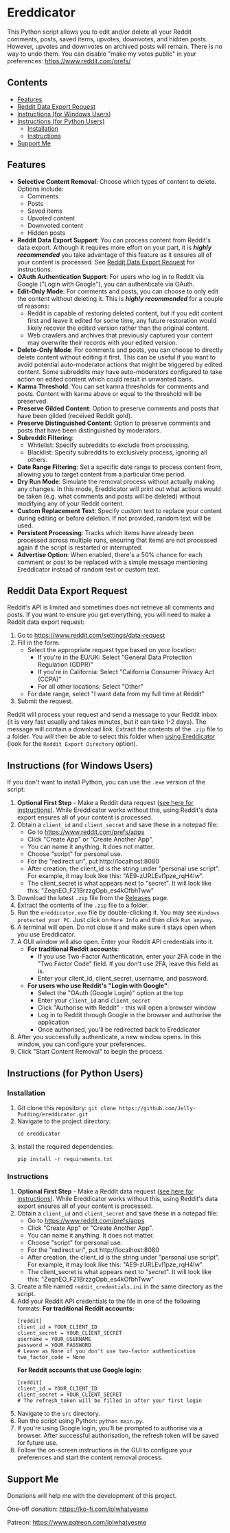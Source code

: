 # Ereddicator

This Python script allows you to edit and/or delete all your Reddit comments, posts, saved items, upvotes, downvotes, and hidden posts. However, upvotes and downvotes on archived posts will remain. There is no way to undo them. You can disable "make my votes public" in your preferences: https://www.reddit.com/prefs/

## Contents

- [Features](#features)
- [Reddit Data Export Request](#reddit-data-export-request)
- [Instructions (for Windows Users)](#instructions-for-windows-users)
- [Instructions (for Python Users)](#instructions-for-python-users)
  - [Installation](#installation)
  - [Instructions](#instructions)
- [Support Me](#support-me)

## Features

- **Selective Content Removal**: Choose which types of content to delete. Options include:
  - Comments
  - Posts
  - Saved items
  - Upvoted content
  - Downvoted content
  - Hidden posts
- **Reddit Data Export Support**: You can process content from Reddit's data export. Although it requires more effort on your part, it is ***highly recommended*** you take advantage of this feature as it ensures all of your content is processed. See [Reddit Data Export Request](#reddit-data-export-request) for instructions.
- **OAuth Authentication Support**: For users who log in to Reddit via Google ("Login with Google"), you can authenticate via OAuth.
- **Edit-Only Mode**: For comments and posts, you can choose to only edit the content without deleting it. This is ***highly recommended*** for a couple of reasons:
  - Reddit is capable of restoring deleted content, but if you edit content first and leave it edited for some time, any future restoration would likely recover the edited version rather than the original content.
  - Web crawlers and archives that previously captured your content may overwrite their records with your edited version.
- **Delete-Only Mode**: For comments and posts, you can choose to directly delete content without editing it first. This can be useful if you want to avoid potential auto-moderator actions that might be triggered by edited content. Some subreddits may have auto-moderators configured to take action on edited content which could result in unwanted bans.
- **Karma Threshold**: You can set karma thresholds for comments and posts. Content with karma above or equal to the threshold will be preserved.
- **Preserve Gilded Content**: Option to preserve comments and posts that have been gilded (received Reddit gold).
- **Preserve Distinguished Content**: Option to preserve comments and posts that have been distinguished by moderators.
- **Subreddit Filtering**:
  - Whitelist: Specify subreddits to exclude from processing.
  - Blacklist: Specify subreddits to exclusively process, ignoring all others.
- **Date Range Filtering**: Set a specific date range to process content from, allowing you to target content from a particular time period.
- **Dry Run Mode**: Simulate the removal process without actually making any changes. In this mode, Ereddicator will print out what actions would be taken (e.g. what comments and posts will be deleted) without modifying any of your Reddit content.
- **Custom Replacement Text**: Specify custom text to replace your content during editing or before deletion. If not provided, random text will be used.
- **Persistent Processing**: Tracks which items have already been processed across multiple runs, ensuring that items are not processed again if the script is restarted or interrupted.
- **Advertise Option**: When enabled, there's a 50% chance for each comment or post to be replaced with a simple message mentioning Ereddicator instead of random text or custom text.

## Reddit Data Export Request
Reddit's API is limited and sometimes does not retrieve all comments and posts. If you want to ensure you get everything, you will need to make a Reddit data export request:

1. Go to https://www.reddit.com/settings/data-request
2. Fill in the form:
   * Select the appropriate request type based on your location:
      * If you're in the EU/UK: Select "General Data Protection Regulation (GDPR)"
      * If you're in California: Select "California Consumer Privacy Act (CCPA)"
      * For all other locations: Select "Other"
   * For date range, select "I want data from my full time at Reddit"
3. Submit the request.

Reddit will process your request and send a message to your Reddit inbox (it is very fast usually and takes minutes, but it can take 1-2 days). The message will contain a download link. Extract the contents of the `.zip` file to a folder. You will then be able to select this folder when [using Ereddicator](#instructions-for-windows-users) (look for the `Reddit Export Directory` option).

## Instructions (for Windows Users)

If you don't want to install Python, you can use the `.exe` version of the script:

1. **Optional First Step** - Make a Reddit data request ([see here for instructions](#reddit-data-export-request)). While Ereddicator works without this, using Reddit's data export ensures all of your content is processed.
2. Obtain a `client_id` and `client_secret` and save these in a notepad file:
   - Go to https://www.reddit.com/prefs/apps
   - Click "Create App" or "Create Another App".
   - You can name it anything. It does not matter.
   - Choose "script" for personal use.
   - For the "redirect uri", put http://localhost:8080
   - After creation, the client_id is the string under "personal use script". For example, it may look like this: "AE9-zURLEvI1pze_rqH4Iw".
   - The client_secret is what appears next to "secret". It will look like this: "ZeqnEO_F21BrzzgOpb_es4kOfbhTww"
3. Download the latest `.zip` file from the [Releases](https://github.com/Jelly-Pudding/ereddicator/releases/) page.
4. Extract the contents of the `.zip` file to a folder.
5. Run the `ereddicator.exe` file by double-clicking it. You may see `Windows protected your PC`. Just click on `More Info` and then click `Run anyway`. 
6. A terminal will open. Do not close it and make sure it stays open when you use Ereddicator.
7. A GUI window will also open. Enter your Reddit API credentials into it.
   * **For traditional Reddit accounts**:
     * If you use Two-Factor Authentication, enter your 2FA code in the "Two Factor Code" field. If you don't use 2FA, leave this field as is.
     * Enter your client_id, client_secret, username, and password.
   * **For users who use Reddit's "Login with Google"**:
     * Select the "OAuth (Google Login)" option at the top
     * Enter your `client_id` and `client_secret`
     * Click "Authorise with Reddit" - this will open a browser window
     * Log in to Reddit through Google in the browser and authorise the application
     * Once authorised, you'll be redirected back to Ereddicator
8. After you successfully authenticate, a new window opens. In this window, you can configure your preferences.
9. Click "Start Content Removal" to begin the process.

## Instructions (for Python Users)

### Installation

1. Git clone this repository: `git clone https://github.com/Jelly-Pudding/ereddicator.git`
2. Navigate to the project directory:
   ```
   cd ereddicator
   ```
3. Install the required dependencies:
   ```
   pip install -r requirements.txt
   ```

### Instructions

1. **Optional First Step** - Make a Reddit data request ([see here for instructions](#reddit-data-export-request)). While Ereddicator works without this, using Reddit's data export ensures all of your content is processed.
2. Obtain a `client_id` and `client_secret` and save these in a notepad file:
   - Go to https://www.reddit.com/prefs/apps
   - Click "Create App" or "Create Another App".
   - You can name it anything. It does not matter.
   - Choose "script" for personal use.
   - For the "redirect uri", put http://localhost:8080
   - After creation, the client_id is the string under "personal use script". For example, it may look like this: "AE9-zURLEvI1pze_rqH4Iw".
   - The client_secret is what appears next to "secret". It will look like this: "ZeqnEO_F21BrzzgOpb_es4kOfbhTww"
3. Create a file named `reddit_credentials.ini` in the same directory as the script.
4. Add your Reddit API credentials to the file in one of the following formats:
   **For traditional Reddit accounts:**
   ```
   [reddit]
   client_id = YOUR_CLIENT_ID
   client_secret = YOUR_CLIENT_SECRET
   username = YOUR_USERNAME
   password = YOUR_PASSWORD
   # Leave as None if you don't use two-factor authentication
   two_factor_code = None
   ```
   **For Reddit accounts that use Google login:**
   ```
   [reddit]
   client_id = YOUR_CLIENT_ID
   client_secret = YOUR_CLIENT_SECRET
   # The refresh_token will be filled in after your first login
   ```
5. Navigate to the `src` directory.
6. Run the script using Python: `python main.py`.
7. If you're using Google login, you'll be prompted to authorise via a browser. After successful authorisation, the refresh token will be saved for future use.
8. Follow the on-screen instructions in the GUI to configure your preferences and start the content removal process.

## Support Me
Donations will help me with the development of this project.

One-off donation: https://ko-fi.com/lolwhatyesme

Patreon: https://www.patreon.com/lolwhatyesme

